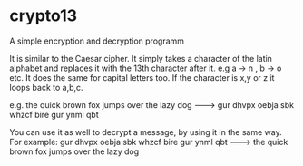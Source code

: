 # crypto13
A simple encryption and decryption programm

It is similar to the Caesar cipher. It simply takes a character of the latin alphabet and replaces it with the 13th character after it. e.g a -> n , b ->  o etc. It does the same for capital letters too. If the character is x,y or z it loops back to a,b,c.

e.g. the quick brown fox jumps over the lazy dog ---> gur dhvpx oebja sbk whzcf bire gur ynml qbt

You can use it as well to decrypt a message, by using it in the same way. For example:
      gur dhvpx oebja sbk whzcf bire gur ynml qbt --->  the quick brown fox jumps over the lazy dog
      
      
